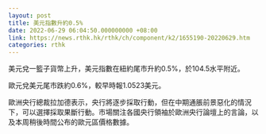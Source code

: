 ```yaml
---
layout: post
title: 美元指數升約0.5%
date: 2022-06-29 06:04:50.000000000 +08:00
link: https://news.rthk.hk/rthk/ch/component/k2/1655190-20220629.htm
categories: rthk
---
```


美元兌一籃子貨幣上升，美元指數在紐約尾市升約0.5%，於104.5水平附近。

歐元兌美元尾市跌約0.6%，較早時報1.0523美元。

歐洲央行總裁拉加德表示，央行將逐步採取行動，但在中期通脹前景惡化的情況下，可以選擇採取果斷行動。市場關注各國央行領袖於歐洲央行論壇上的言論，以及本周稍後時間公布的歐元區價格數據。
